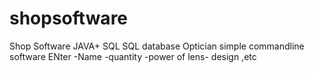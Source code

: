 # shopsoftware
Shop Software JAVA+ SQL
SQL database
Optician simple commandline software
ENter -Name -quantity -power of lens- design ,etc
